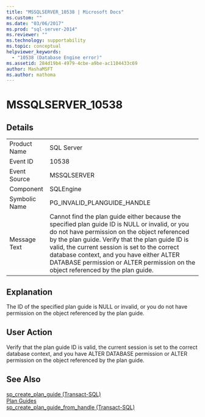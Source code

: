 ```yaml
---
title: "MSSQLSERVER_10538 | Microsoft Docs"
ms.custom: ""
ms.date: "03/06/2017"
ms.prod: "sql-server-2014"
ms.reviewer: ""
ms.technology: supportability
ms.topic: conceptual
helpviewer_keywords: 
  - "10538 (Database Engine error)"
ms.assetid: 284d19b4-4979-4cbe-a9be-ac1104433c69
author: MashaMSFT
ms.author: mathoma
---
```

# MSSQLSERVER_10538
    
## Details  
  
|||  
|-|-|  
|Product Name|SQL Server|  
|Event ID|10538|  
|Event Source|MSSQLSERVER|  
|Component|SQLEngine|  
|Symbolic Name|PG_INVALID_PLANGUIDE_HANDLE|  
|Message Text|Cannot find the plan guide either because the specified plan guide ID is NULL or invalid, or you do not have permission on the object referenced by the plan guide. Verify that the plan guide ID is valid, the current session is set to the correct database context, and you have either ALTER DATABASE permission or ALTER permission on the object referenced by the plan guide.|  
  
## Explanation  
 The ID of the specified plan guide is NULL or invalid, or you do not have permission on the object referenced by the plan guide.  
  
## User Action  
 Verify that the plan guide ID is valid, the current session is set to the correct database context, and you have ALTER DATABASE permission or ALTER permission on the object referenced by the plan guide.  
  
## See Also  
 [sp_create_plan_guide &#40;Transact-SQL&#41;](/sql/relational-databases/system-stored-procedures/sp-create-plan-guide-transact-sql)   
 [Plan Guides](../performance/plan-guides.md)   
 [sp_create_plan_guide_from_handle &#40;Transact-SQL&#41;](/sql/relational-databases/system-stored-procedures/sp-create-plan-guide-from-handle-transact-sql)  
  
  
